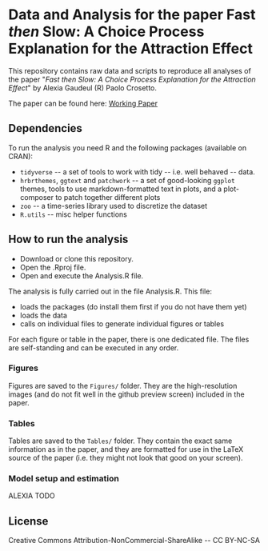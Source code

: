 # Data and Analysis for the paper Fast *then* Slow: A Choice Process Explanation for the Attraction Effect

This repository contains raw data and scripts to reproduce all analyses of the paper "*Fast then Slow: A Choice Process Explanation for the Attraction Effect*" by Alexia Gaudeul (R) Paolo Crosetto.

The paper can be found here: [Working Paper](https://ideas.repec.org/p/gbl/wpaper/2019-06.html)

## Dependencies
To run the analysis you need R and the following packages (available on CRAN):

- `tidyverse` -- a set of tools to work with tidy -- i.e. well behaved -- data. 
- `hrbrthemes`, `ggtext` and `patchwork` -- a set of good-looking `ggplot` themes, tools to use markdown-formatted text in plots, and a plot-composer to patch together different plots
- `zoo` -- a time-series library used to discretize the dataset
- `R.utils` -- misc helper functions

## How to run the analysis

- Download or clone this repository.
- Open the .Rproj file.
- Open and execute the Analysis.R file.

The analysis is fully carried out in the file Analysis.R. This file:

- loads the packages (do install them first if you do not have them yet)
- loads the data
- calls on individual files to generate individual figures or tables

For each figure or table in the paper, there is one dedicated file. The files are self-standing and can be executed in any order.

### Figures
Figures are saved to the `Figures/` folder. They are the high-resolution images (and do not fit well in the github preview screen) included in the paper.

### Tables
Tables are saved to the `Tables/` folder. They contain the exact same information as in the paper, and they are formatted for use in the LaTeX source of the paper (i.e. they might not look that good on your screen). 


### Model setup and estimation 

ALEXIA TODO

## License

Creative Commons Attribution-NonCommercial-ShareAlike -- CC BY-NC-SA


